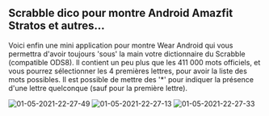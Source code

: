 Scrabble dico pour montre Android Amazfit Stratos et autres...
--------------------------------------------------------------
Voici enfin une mini application pour montre Wear Android qui vous permettra d'avoir toujours 'sous' la main votre dictionnaire du Scrabble (compatible ODS8).
Il contient un peu plus que les 411 000 mots officiels, et vous pourrez sélectionner les 4 premières lettres, pour avoir la liste des mots possibles.
Il est possible de mettre des '*' pour indiquer la présence d'une lettre quelconque (sauf pour la première lettre).

![01-05-2021-22-27-49](https://user-images.githubusercontent.com/59702575/117693633-86e52980-b1be-11eb-9b3d-acf5ed0aae97.png)
![01-05-2021-22-27-13](https://user-images.githubusercontent.com/59702575/117693637-88165680-b1be-11eb-8d97-254e9b191fc5.png)
![01-05-2021-22-27-33](https://user-images.githubusercontent.com/59702575/117693629-864c9300-b1be-11eb-8775-694c4a680498.png)

